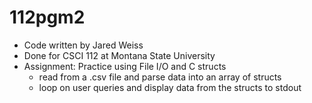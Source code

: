 # 112pgm2
- Code written by Jared Weiss
- Done for CSCI 112 at Montana State University
- Assignment: Practice using File I/O and C structs
  - read from a .csv file and parse data into an array of structs
  - loop on user queries and display data from the structs to stdout
